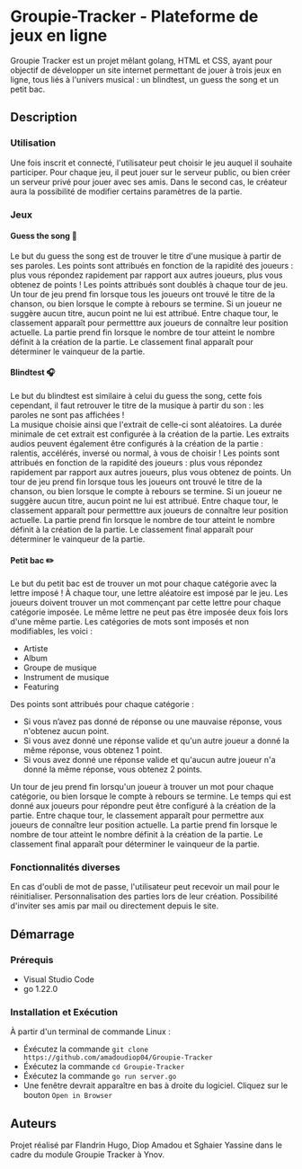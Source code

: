# Groupie-Tracker - Plateforme de jeux en ligne

Groupie Tracker est un projet mêlant golang, HTML et CSS, ayant pour objectif de développer un site internet permettant de jouer à trois jeux en ligne, tous liés à l'univers musical : un blindtest, un guess the song et un petit bac.

## Description

### Utilisation

Une fois inscrit et connecté, l'utilisateur peut choisir le jeu auquel il souhaite participer. Pour chaque jeu, il peut jouer sur le serveur public, ou bien créer un serveur privé pour jouer avec ses amis. Dans le second cas, le créateur aura la possibilité de modifier certains paramètres de la partie.

### Jeux

#### Guess the song 📜

Le but du guess the song est de trouver le titre d'une musique à partir de ses paroles. 
Les points sont attribués en fonction de la rapidité des joueurs : plus vous répondez rapidement par rapport aux autres joueurs, plus vous obtenez de points ! Les points attribués sont doublés à chaque tour de jeu.
Un tour de jeu prend fin lorsque tous les joueurs ont trouvé le titre de la chanson, ou bien lorsque le compte à rebours se termine. Si un joueur ne suggère aucun titre, aucun point ne lui est attribué.
Entre chaque tour, le classement apparaît pour permetttre aux joueurs de connaître leur position actuelle.
La partie prend fin lorsque le nombre de tour atteint le nombre définit à la création de la partie. Le classement final apparaît pour déterminer le vainqueur de la partie.

#### Blindtest 🎧 

Le but du blindtest est similaire à celui du guess the song, cette fois cependant, il faut retrouver le titre de la musique à partir du son : les paroles ne sont pas affichées !  
La musique choisie ainsi que l'extrait de celle-ci sont aléatoires. La durée minimale de cet extrait est configurée à la création de la partie. 
Les extraits audios peuvent également être configurés à la création de la partie : ralentis, accélérés, inversé ou normal, à vous de choisir !
Les points sont attribués en fonction de la rapidité des joueurs : plus vous répondez rapidement par rapport aux autres joueurs, plus vous obtenez de points. 
Un tour de jeu prend fin lorsque tous les joueurs ont trouvé le titre de la chanson, ou bien lorsque le compte à rebours se termine. Si un joueur ne suggère aucun titre, aucun point ne lui est attribué.
Entre chaque tour, le classement apparaît pour permetttre aux joueurs de connaître leur position actuelle.
La partie prend fin lorsque le nombre de tour atteint le nombre définit à la création de la partie. Le classement final apparaît pour déterminer le vainqueur de la partie.

#### Petit bac ✏️

Le but du petit bac est de trouver un mot pour chaque catégorie avec la lettre imposé !
À chaque tour, une lettre aléatoire est imposé par le jeu. Les joueurs doivent trouver un mot commençant par cette lettre pour chaque catégorie imposée. Le même lettre ne peut pas être imposée deux fois lors d'une même partie.
Les catégories de mots sont imposés et non modifiables, les voici : 
- Artiste
- Album
- Groupe de musique
- Instrument de musique
- Featuring

Des points sont attribués pour chaque catégorie :
- Si vous n’avez pas donné de réponse ou une mauvaise réponse, vous n'obtenez aucun point.
- Si vous avez donné une réponse valide et qu'un autre joueur a donné la même réponse, vous obtenez 1 point.
- Si vous avez donné une réponse valide et qu'aucun autre joueur n'a donné la même réponse, vous obtenez 2 points.

Un tour de jeu prend fin lorsqu'un joueur à trouver un mot pour chaque catégorie, ou bien lorsque le compte à rebours se termine. Le temps qui est donné aux joueurs pour répondre peut être configuré à la création de la partie.
Entre chaque tour, le classement apparaît pour permettre aux joueurs de connaître leur position actuelle.
La partie prend fin lorsque le nombre de tour atteint le nombre définit à la création de la partie. Le classement final apparaît pour déterminer le vainqueur de la partie.

### Fonctionnalités diverses

En cas d'oubli de mot de passe, l'utilisateur peut recevoir un mail pour le réinitialiser.
Personnalisation des parties lors de leur création.
Possibilité d'inviter ses amis par mail ou directement depuis le site.

## Démarrage

### Prérequis

- Visual Studio Code 
- go 1.22.0

### Installation et Exécution

À partir d'un terminal de commande Linux :
- Éxécutez la commande `git clone https://github.com/amadoudiop04/Groupie-Tracker`
- Éxécutez la commande `cd Groupie-Tracker`
- Éxécutez la commande `go run server.go`
- Une fenêtre devrait apparaître en bas à droite du logiciel. Cliquez sur le bouton `Open in Browser`

## Auteurs

Projet réalisé par Flandrin Hugo, Diop Amadou et Sghaier Yassine dans le cadre du module Groupie Tracker à Ynov.